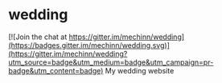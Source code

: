 # wedding

[![Join the chat at https://gitter.im/mechinn/wedding](https://badges.gitter.im/mechinn/wedding.svg)](https://gitter.im/mechinn/wedding?utm_source=badge&utm_medium=badge&utm_campaign=pr-badge&utm_content=badge)
My wedding website
